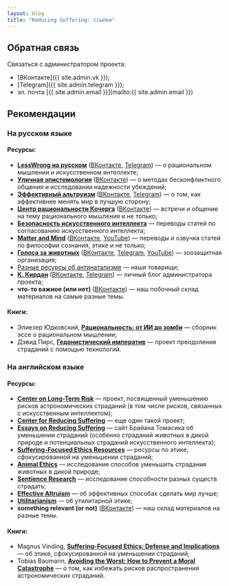 ```yaml
---
layout: blog
title: "Reducing Suffering: ссылки"
---
```

## Обратная связь

Связаться с администратором проекта:
* [ВКонтакте]({{ site.admin.vk }});
* [Telegram]({{ site.admin.telegram }});
* эл. почта [{{ site.admin.email }}](mailto:{{ site.admin.email }})

## Рекомендации
### На русском языке

#### Ресурсы:

* **[LessWrong на русском](https://lesswrong.ru/)** ([ВКонтакте](https://vk.com/public65688570), [Telegram](https://t.me/lesswrong_ru_news)) — о рациональном мышлении и искусственном интеллекте;
* **[Уличная эпистемология](https://streetepistemology.ru/)** ([ВКонтакте](https://vk.com/street_epistemology)) — о методах бесконфликтного общения и исследовании надежности убеждений;
* **[Эффективный альтруизм](https://ea-ru.org/)** ([ВКонтакте](https://vk.com/public71205962), [Telegram](https://t.me/effectivealtruism)) — о том, как эффективнее менять мир в лучшую сторону;
* **[Центр рациональности Кочерга](https://kocherga-club.ru/)** ([ВКонтакте](https://vk.com/kocherga_club)) — встречи и общение на тему рационального мышления и не только;
* **[Безопасность искусственного интеллекта](https://aisafety.ru/)** — переводы статей по согласованию искусственного интеллекта;
* **[Matter and Mind](https://ubq124.wordpress.com)** ([ВКонтакте](https://vk.com/public44220375), [YouTube](https://www.youtube.com/c/MatterandMind)) — переводы и озвучка статей по философии сознания, этике и не только;
* **[Голоса за животных](https://voicesforanimals.ru/)** ([ВКонтакте](https://vk.com/voicesforanimals), [Telegram](https://t.me/voicesforanimals), [YouTube](https://www.youtube.com/voicesforanimals)) — зоозащитная организация;
* [Разные ресурсы об антинатализме](https://reducingsuffering.github.io/520.html) — наши товарищи;
* **[К. Кирдан](https://kkirdan.github.io/)** ([ВКонтакте](https://vk.com/kirdan), [Telegram](https://t.me/k_kirdan)) — личный блог администратора проекта;
* **что-то важное (или нет)** ([ВКонтакте](https://vk.com/public194967191)) — наш побочный склад материалов на самые разные темы.

#### Книги:

* Элиезер Юдковский, **[Рациональность: от ИИ до зомби](https://lesswrong.ru/285)** — сборник эссе о рациональном мышлении;
* Дэвид Пирс, **[Гедонистический императив](https://reducingsuffering.github.io/89.html)** — проект преодоления страданий с помощью технологий.

### На английском языке

#### Ресурсы:

* **[Center on Long-Term Risk](https://longtermrisk.org/)** — проект, посвященный уменьшению рисков астрономических страданий (в том числе рисков, связанных с искусственным интеллектом);
* **[Center for Reducing Suffering](https://centerforreducingsuffering.org/)** — еще один такой проект;
* **[Essays on Reducing Suffering](https://reducing-suffering.org/)** — сайт Брайана Томасика об уменьшении страданий (особенно страданий животных в дикой природе и потенциальных страданий искусственного интеллекта);
* **[Suffering-Focused Ethics Resources](https://suffering-focused-ethics.surge.sh/)** — ресурсы по этике, сфокусированной на уменьшении страданий;
* **[Animal Ethics](https://www.animal-ethics.org/)** — исследование способов уменьшить страдания животных в дикой природе;
* **[Sentience Research](https://sentience-research.org/)** — исследование способности разных существ страдать;
* **[Effective Altruism](https://www.effectivealtruism.org/)** — об эффективных способах сделать мир лучше;
* **[Utilitarianism](https://www.utilitarianism.net/)** — об утилитарной этике;
* **something relevant (or not)** ([ВКонтакте](https://vk.com/public195713045)) — наш склад материалов на разные темы.

#### Книги:

* Magnus Vinding, **[Suffering-Focused Ethics: Defense and Implications](https://magnusvinding.com/2020/05/31/suffering-focused-ethics-defense-and-implications/)** — об этике, сфокусированной на уменьшении страданий;
* Tobias Baumann, **[Avoiding the Worst: How to Prevent a Moral Catastrophe](https://centerforreducingsuffering.org/research/avoiding-the-worst/)** — о том, как избежать рисков распространения астрономических страданий.
